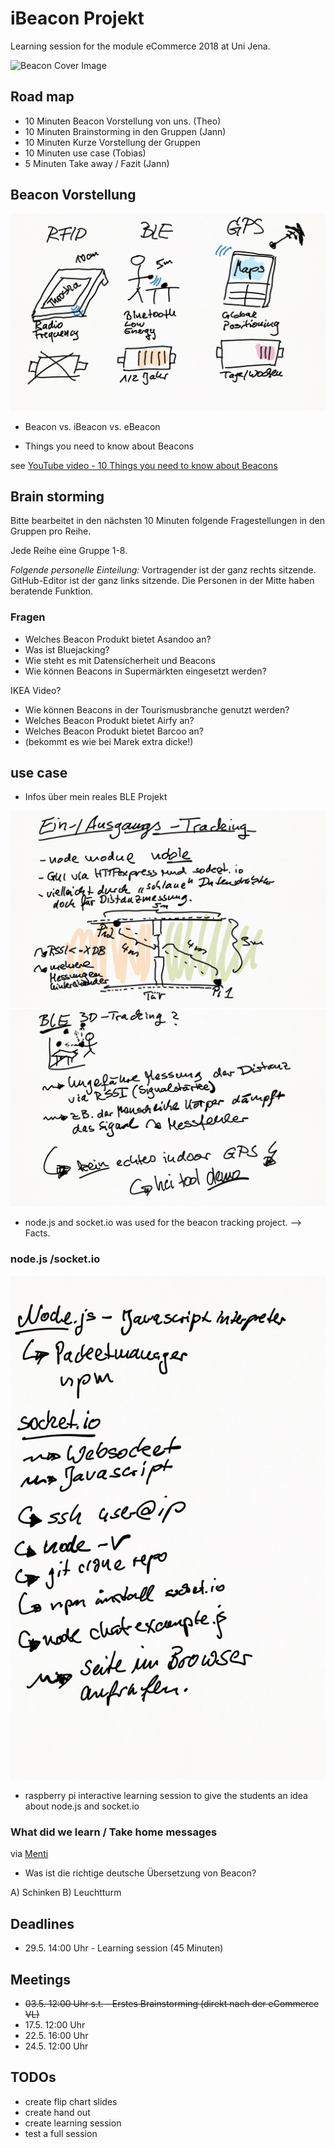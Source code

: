 
# iBeacon Projekt
Learning session for the module eCommerce 2018 at Uni Jena.

![Beacon Cover Image](https://1.bp.blogspot.com/-Hh-jLfDXFIc/VaSZggZrThI/AAAAAAAAA8g/oKxBD1bGM68/s1600/overall-graphic-070915.jpg)

## Road map
* 10 Minuten Beacon Vorstellung von uns. (Theo)
* 10 Minuten Brainstorming in den Gruppen (Jann)
* 10 Minuten Kurze Vorstellung der Gruppen
* 10 Minuten use case (Tobias)
* 5 Minuten Take away / Fazit (Jann)

## Beacon Vorstellung

![Intro](1_Einstieg.png)

* Beacon vs. iBeacon vs. eBeacon

* Things you need to know about Beacons

see [YouTube video - 10 Things you need to know about Beacons](https://www.youtube.com/watch?v=L44m7otNI7o)

## Brain storming
Bitte bearbeitet in den nächsten 10 Minuten folgende Fragestellungen in den Gruppen pro Reihe.

Jede Reihe eine Gruppe 1-8.

_Folgende personelle Einteilung:_ Vortragender ist der ganz rechts sitzende. GitHub-Editor ist der ganz links sitzende. Die Personen in der Mitte haben beratende Funktion.

### Fragen

* Welches Beacon Produkt bietet Asandoo an?
* Was ist Bluejacking?
* Wie steht es mit Datensicherheit und Beacons
* Wie können Beacons in Supermärkten eingesetzt werden?

IKEA Video?

* Wie können Beacons in der Tourismusbranche genutzt werden?
* Welches Beacon Produkt bietet Airfy an?
* Welches Beacon Produkt bietet Barcoo an?
*  (bekommt es wie bei Marek extra dicke!)

## use case

* Infos über mein reales BLE Projekt

![Beacon-Tracking](3_Real-World-Projekt.png)
![Beacon-Tracking](4_Outcome-Projekt.png)

* node.js and socket.io was used for the beacon tracking project. --> Facts.

### node.js /socket.io

![Beacon-Tracking-Outcome](5_Handson_Node.png)

* raspberry pi interactive learning session to give the students an idea about node.js and socket.io

### What did we learn / Take home messages 

via [Menti](https://www.menti.com/)

* Was ist die richtige deutsche Übersetzung von Beacon?

A) Schinken
B) Leuchtturm

## Deadlines
* 29.5. 14:00 Uhr - Learning session (45 Minuten)

## Meetings
* ~~03.5. 12:00 Uhr s.t. - Erstes Brainstorming (direkt nach der eCommerce VL)~~
* 17.5. 12:00 Uhr
* 22.5. 16:00 Uhr
* 24.5. 12:00 Uhr

## TODOs
* create flip chart slides
* create hand out
* create learning session
* test a full session
